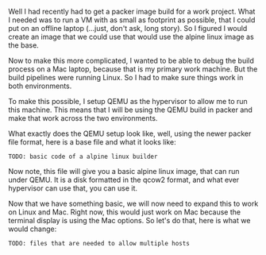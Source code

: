 Well I had recently had to get a packer image build for a work project. What I needed was to run a VM with as small as footprint as possible, that I could put on an offline laptop (...just, don't ask, long story). So I figured I would create an image that we could use that would use the alpine linux image as the base.

Now to make this more complicated, I wanted to be able to debug the build process on a Mac laptop, because that is my primary work machine. But the build pipelines were running Linux. So I had to make sure things work in both environments.

To make this possible, I setup QEMU as the hypervisor to allow me to run this machine. This means that I will be using the QEMU build in packer and make that work across the two environments.

What exactly does the QEMU setup look like, well, using the newer packer file format, here is a base file and what it looks like:

```
TODO: basic code of a alpine linux builder
```

Now note, this file will give you a basic alpine linux image, that can run under QEMU. It is a disk formatted in the qcow2 format, and what ever hypervisor can use that, you can use it.

Now that we have something basic, we will now need to expand this to work on Linux and Mac. Right now, this would just work on Mac because the terminal display is using the Mac options. So let's do that, here is what we would change:

```
TODO: files that are needed to allow multiple hosts
```
